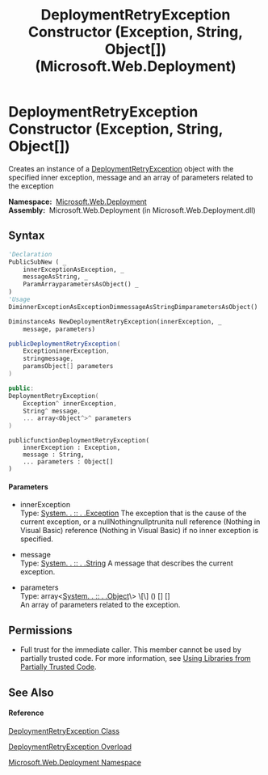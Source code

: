 ﻿---
title: DeploymentRetryException Constructor (Exception, String, Object[]) (Microsoft.Web.Deployment)
TOCTitle: DeploymentRetryException Constructor (Exception, String, Object[])
ms:assetid: M:Microsoft.Web.Deployment.DeploymentRetryException.#ctor(System.Exception,System.String,System.Object[])
ms:mtpsurl: https://msdn.microsoft.com/en-us/library/microsoft.web.deployment.deploymentretryexception.deploymentretryexception(v=VS.90)
ms:contentKeyID: 20209247
ms.date: 05/02/2012
mtps_version: v=VS.90
dev_langs:
- vb
- csharp
- c++
- jscript
api_location:
- Microsoft.Web.Deployment.dll
api_name:
- Microsoft.Web.Deployment.DeploymentRetryException..ctor
api_type:
- Managed
topic_type:
- apiref
- kbSyntax
product_family_name: VS
ROBOTS: INDEX,FOLLOW
---

# DeploymentRetryException Constructor (Exception, String, Object\[\])

Creates an instance of a [DeploymentRetryException](deploymentretryexception-class-microsoft-web-deployment.md) object with the specified inner exception, message and an array of parameters related to the exception

**Namespace:**  [Microsoft.Web.Deployment](microsoft-web-deployment-namespace.md)  
**Assembly:**  Microsoft.Web.Deployment (in Microsoft.Web.Deployment.dll)

## Syntax

``` vb
'Declaration
PublicSubNew ( _
    innerExceptionAsException, _
    messageAsString, _
    ParamArrayparametersAsObject() _
)
'Usage
DiminnerExceptionAsExceptionDimmessageAsStringDimparametersAsObject()

DiminstanceAs NewDeploymentRetryException(innerException, _
    message, parameters)
```

``` csharp
publicDeploymentRetryException(
    ExceptioninnerException,
    stringmessage,
    paramsObject[] parameters
)
```

``` c++
public:
DeploymentRetryException(
    Exception^ innerException, 
    String^ message, 
    ... array<Object^>^ parameters
)
```

``` jscript
publicfunctionDeploymentRetryException(
    innerException : Exception, 
    message : String, 
    ... parameters : Object[]
)
```

#### Parameters

  - innerException  
    Type: [System. . :: . .Exception](https://msdn.microsoft.com/en-us/library/c18k6c59\(v=vs.90\))  
    The exception that is the cause of the current exception, or a nullNothingnullptrunita null reference (Nothing in Visual Basic) reference (Nothing in Visual Basic) if no inner exception is specified.  

<!-- end list -->

  - message  
    Type: [System. . :: . .String](https://msdn.microsoft.com/en-us/library/s1wwdcbf\(v=vs.90\))  
    A message that describes the current exception.  

<!-- end list -->

  - parameters  
    Type: array\<[System. . :: . .Object](https://msdn.microsoft.com/en-us/library/e5kfa45b\(v=vs.90\))\> \[\] () \[\] \[\]  
    An array of parameters related to the exception.  

## Permissions

  - Full trust for the immediate caller. This member cannot be used by partially trusted code. For more information, see [Using Libraries from Partially Trusted Code](https://msdn.microsoft.com/en-us/library/8skskf63\(v=vs.90\)).

## See Also

#### Reference

[DeploymentRetryException Class](deploymentretryexception-class-microsoft-web-deployment.md)

[DeploymentRetryException Overload](deploymentretryexception-constructor-microsoft-web-deployment.md)

[Microsoft.Web.Deployment Namespace](microsoft-web-deployment-namespace.md)

